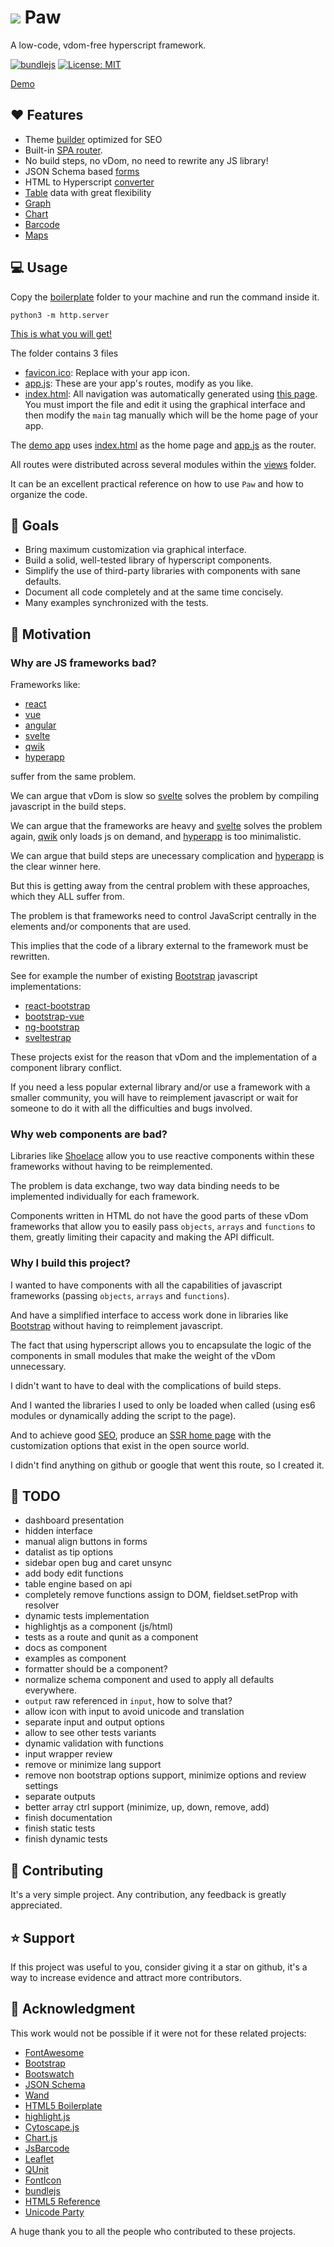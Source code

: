 # ![](favicon.ico) Paw
  A low-code, vdom-free hyperscript framework.

  [![bundlejs](https://deno.bundlejs.com/badge?q=https://raw.githubusercontent.com/marcodpt/paw/main/index.js&treeshake=[{default}])](https://bundlejs.com/?q=https://raw.githubusercontent.com/marcodpt/paw/main/index.js&treeshake=[{default}])
  [![License: MIT](https://img.shields.io/badge/License-MIT-yellow.svg)](https://opensource.org/licenses/MIT)

  [Demo](https://marcodpt.github.io/paw/)

## ❤️ Features
 - Theme [builder](https://marcodpt.github.io/paw/#/settings) optimized for SEO
 - Built-in [SPA router](https://github.com/marcodpt/wand).
 - No build steps, no vDom, no need to rewrite any JS library!
 - JSON Schema based [forms](https://marcodpt.github.io/paw/#/example/form/4)
 - HTML to Hyperscript [converter](https://marcodpt.github.io/paw/#/converter)
 - [Table](https://marcodpt.github.io/paw/#/users) data with great flexibility
 - [Graph](https://marcodpt.github.io/paw/#/example/graph/0)
 - [Chart](https://marcodpt.github.io/paw/#/example/chart/0)
 - [Barcode](https://marcodpt.github.io/paw/#/example/barcode/0)
 - [Maps](https://marcodpt.github.io/paw/#/example/map/1)

## 💻 Usage
Copy the [boilerplate](https://github.com/marcodpt/paw/tree/main/boilerplate)
folder to your machine and run the command inside it.

```
python3 -m http.server
```

[This is what you will get!](https://marcodpt.github.io/paw/boilerplate/)


The folder contains 3 files
 - [favicon.ico](https://raw.githubusercontent.com/marcodpt/paw/main/boilerplate/favicon.ico):
Replace with your app icon.
 - [app.js](https://github.com/marcodpt/paw/blob/main/boilerplate/app.js):
These are your app's routes, modify as you like.
 - [index.html](https://github.com/marcodpt/paw/blob/main/boilerplate/index.html):
All navigation was automatically generated using
[this page](https://marcodpt.github.io/paw/#/settings).
You must import the file and edit it using the graphical interface and
then modify the `main` tag manually which will be the home page of your app.

The [demo app](https://marcodpt.github.io/paw/) uses
[index.html](https://github.com/marcodpt/paw/blob/main/index.html) as the
home page and [app.js](https://github.com/marcodpt/paw/blob/main/app.js)
as the router.

All routes were distributed across several modules within the
[views](https://github.com/marcodpt/paw/tree/main/views) folder.

It can be an excellent practical reference on how to use `Paw` and
how to organize the code.

## 🎯 Goals
 - Bring maximum customization via graphical interface.
 - Build a solid, well-tested library of hyperscript components.
 - Simplify the use of third-party libraries with components with sane defaults.
 - Document all code completely and at the same time concisely.
 - Many examples synchronized with the tests.

## 📢 Motivation

### Why are JS frameworks bad?
Frameworks like:

 - [react](https://github.com/facebook/react)
 - [vue](https://github.com/vuejs/core)
 - [angular](https://github.com/angular/angular)
 - [svelte](https://github.com/sveltejs/svelte)
 - [qwik](https://github.com/QwikDev/qwik)
 - [hyperapp](https://github.com/jorgebucaran/hyperapp)

suffer from the same problem.

We can argue that vDom is slow so [svelte](https://github.com/sveltejs/svelte)
solves the problem by compiling javascript in the build steps.

We can argue that the frameworks are heavy and
[svelte](https://github.com/sveltejs/svelte) solves the problem again,
[qwik](https://github.com/QwikDev/qwik) only loads js on demand,
and [hyperapp](https://github.com/jorgebucaran/hyperapp) is too minimalistic.

We can argue that build steps are unecessary complication and 
[hyperapp](https://github.com/jorgebucaran/hyperapp) is the clear winner here.

But this is getting away from the central problem with these approaches, which
they ALL suffer from.

The problem is that frameworks need to control JavaScript centrally in the
elements and/or components that are used.

This implies that the code of a library external to the framework must be
rewritten.

See for example the number of existing [Bootstrap](https://getbootstrap.com/)
javascript implementations:
 
 - [react-bootstrap](https://github.com/react-bootstrap/react-bootstrap)
 - [bootstrap-vue](https://github.com/bootstrap-vue/bootstrap-vue)
 - [ng-bootstrap](https://github.com/ng-bootstrap/ng-bootstrap)
 - [sveltestrap](https://github.com/bestguy/sveltestrap)

These projects exist for the reason that vDom and the implementation of a
component library conflict.

If you need a less popular external library and/or use a framework with a
smaller community, you will have to reimplement javascript or wait for someone
to do it with all the difficulties and bugs involved.

### Why web components are bad?

Libraries like [Shoelace](https://github.com/shoelace-style/shoelace) allow you
to use reactive components within these frameworks without having to be
reimplemented.

The problem is data exchange, two way data binding needs to be implemented
individually for each framework.

Components written in HTML do not have the good parts of these vDom frameworks
that allow you to easily pass `objects`, `arrays` and `functions` to them,
greatly limiting their capacity and making the API difficult.

### Why I build this project?

I wanted to have components with all the capabilities of javascript frameworks
(passing `objects`, `arrays` and `functions`).

And have a simplified interface to access work done in libraries like
[Bootstrap](https://getbootstrap.com/) without having to reimplement
javascript.

The fact that using hyperscript allows you to encapsulate the logic of the
components in small modules that make the weight of the vDom unnecessary.

I didn't want to have to deal with the complications of build steps.

And I wanted the libraries I used to only be loaded when called (using es6
modules or dynamically adding the script to the page).

And to achieve good
[SEO](https://en.wikipedia.org/wiki/Search_engine_optimization),
produce an [SSR home page](https://marcodpt.github.io/paw/#/settings)
with the customization options that exist in the open source world.

I didn't find anything on github or google that went this route,
so I created it.

## 🔧 TODO
 - dashboard presentation
 - hidden interface
 - manual align buttons in forms
 - datalist as tip options
 - sidebar open bug and caret unsync
 - add body edit functions
 - table engine based on api 
 - completely remove functions assign to DOM, fieldset.setProp with resolver
 - dynamic tests implementation
 - highlightjs as a component (js/html)
 - tests as a route and qunit as a component
 - docs as component
 - examples as component
 - formatter should be a component?
 - normalize schema component and used to apply all defaults everywhere.
 - `output` raw referenced in `input`, how to solve that?
 - allow icon with input to avoid unicode and translation
 - separate input and output options
 - allow to see other tests variants
 - dynamic validation with functions
 - input wrapper review
 - remove or minimize lang support
 - remove non bootstrap options support, minimize options and review settings
 - separate outputs
 - better array ctrl support (minimize, up, down, remove, add)
 - finish documentation
 - finish static tests
 - finish dynamic tests

## 🤝 Contributing
It's a very simple project.
Any contribution, any feedback is greatly appreciated.

## ⭐ Support
If this project was useful to you, consider giving it a star on github, it's a
way to increase evidence and attract more contributors.

## 🙏 Acknowledgment
This work would not be possible if it were not for these related projects:
 - [FontAwesome](https://fontawesome.com/)
 - [Bootstrap](https://getbootstrap.com/)
 - [Bootswatch](https://bootswatch.com/)
 - [JSON Schema](https://json-schema.org/)
 - [Wand](https://github.com/marcodpt/wand)
 - [HTML5 Boilerplate](https://html5boilerplate.com/)
 - [highlight.js](https://highlightjs.org/)
 - [Cytoscape.js](https://js.cytoscape.org/)
 - [Chart.js](https://www.chartjs.org/)
 - [JsBarcode](https://lindell.me/JsBarcode/)
 - [Leaflet](https://leafletjs.com/)
 - [QUnit](https://qunitjs.com/)
 - [FontIcon](https://gauger.io/fonticon/)
 - [bundlejs](https://bundlejs.com/)
 - [HTML5 Reference](https://www.w3schools.com/TAGS/default.asp)
 - [Unicode Party](https://unicode.party/)

A huge thank you to all the people who contributed to these projects.
